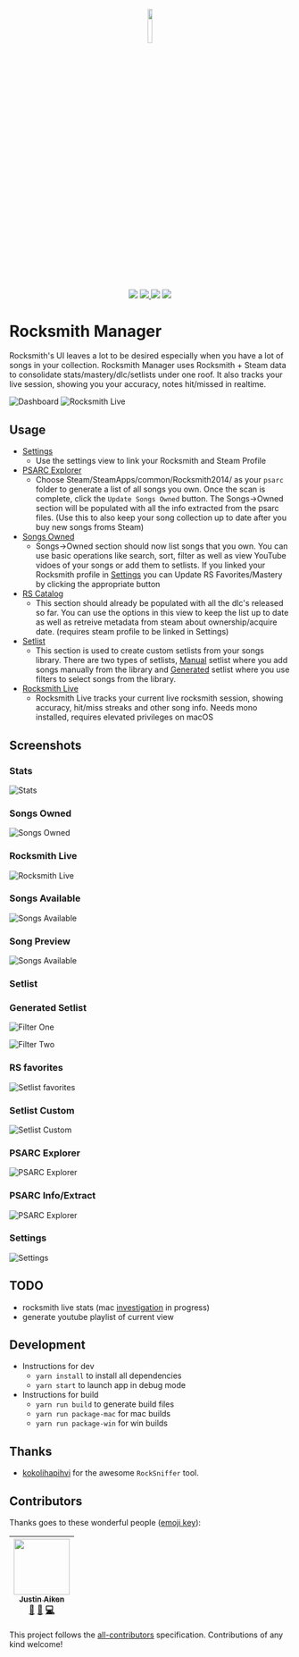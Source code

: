 <p align="center">
<img width=12.5% src="https://github.com/sandiz/rs-manager/blob/master/src/assets/icons/icon-1024x1024.png">
</p>
<p align="center">
<a href="https://github.com/sandiz/rs-manager/releases/latest"><img src="https://img.shields.io/github/release/sandiz/rs-manager.svg" /></a>
<a href="https://github.com/sandiz/rs-manager/issues"><img src="https://img.shields.io/github/issues/sandiz/rs-manager.svg" /> </a>
<img src="https://img.shields.io/badge/contributions-welcome-orange.svg" />
<img src="https://img.shields.io/github/license/sandiz/rs-manager.svg" />
</p>


# Rocksmith Manager
Rocksmith's UI leaves a lot to be desired especially when you have a lot of songs in your collection.  Rocksmith Manager uses Rocksmith + Steam data to consolidate stats/mastery/dlc/setlists under one roof. It also tracks your live session, showing you your accuracy, notes hit/missed in realtime.

![Dashboard](https://github.com/sandiz/rs-manager/raw/master/screenshots/images/dashboard.png)
![Rocksmith Live](https://github.com/sandiz/rs-manager/raw/master/screenshots/images/rs-live.png)

## Usage
- [Settings](#settings)
    - Use the settings view to link your Rocksmith and Steam Profile
- [PSARC Explorer](#psarc-explorer)
    - Choose Steam/SteamApps/common/Rocksmith2014/ as your `psarc` folder to generate a list of all songs you own. Once the scan is complete, click the `Update Songs Owned` button. The Songs->Owned section will be populated with all the info extracted from the psarc files. (Use this to also keep your song collection up to date after you buy new songs froms Steam)
- [Songs Owned](#songs-owned)
    - Songs->Owned section should now list songs that you own. You can use basic operations like search, sort, filter as well as view YouTube vidoes of your songs or add them to setlists. If you linked your Rocksmith profile in [Settings](#settings) you can Update RS Favorites/Mastery by clicking the appropriate button
- [RS Catalog](#songs-available)
    - This section should already be populated with all the dlc's released so far. You can use the options in this view to keep the list up to date as well as retreive metadata from steam about ownership/acquire date. (requires steam profile to be linked in Settings)
- [Setlist](#setlist)
    - This section is used to create custom setlists from your songs library. There are two types of setlists, [Manual](#setlist-custom) setlist where you add songs manually from the library and [Generated](#generated-setlist) setlist where you use filters to select songs from the library.
- [Rocksmith Live](#rocksmith-live)
    - Rocksmith Live tracks your current live rocksmith session, showing accuracy, hit/miss streaks
    and other song info. Needs mono installed, requires elevated privileges on macOS

## Screenshots
### Stats
![Stats](https://github.com/sandiz/rs-manager/raw/master/screenshots/images/dashboard.stats.png)
### Songs Owned
![Songs Owned](https://github.com/sandiz/rs-manager/raw/master/screenshots/images/songs.owned.png)
### Rocksmith Live
![Rocksmith Live](https://github.com/sandiz/rs-manager/raw/master/screenshots/images/rs-live.png)
### Songs Available
![Songs Available](https://github.com/sandiz/rs-manager/raw/master/screenshots/images/songs.available.png)
### Song Preview
![Songs Available](https://github.com/sandiz/rs-manager/raw/master/screenshots/images/songPreview.png)
### Setlist
### Generated Setlist
![Filter One](https://raw.githubusercontent.com/sandiz/rs-manager/master/screenshots/images/custom.setlist.filterone.jpg)

![Filter Two](https://raw.githubusercontent.com/sandiz/rs-manager/master/screenshots/images/custom.setlist.filtertwo.jpg)
### RS favorites
![Setlist favorites](https://github.com/sandiz/rs-manager/raw/master/screenshots/images/setlist.favorites.png)
### Setlist Custom
![Setlist Custom](https://github.com/sandiz/rs-manager/raw/master/screenshots/images/setlist.practicelist.png)
### PSARC Explorer
![PSARC Explorer](https://github.com/sandiz/rs-manager/raw/master/screenshots/images/psarcExplorer.png)
### PSARC Info/Extract
![PSARC Explorer](https://github.com/sandiz/rs-manager/raw/master/screenshots/images/extractFromPsarc.png)
### Settings
![Settings](https://github.com/sandiz/rs-manager/raw/master/screenshots/images/settings.png)


## TODO
- rocksmith live stats (mac [investigation](https://github.com/sandiz/RockSnifferLib/commits/mac) in progress)
- generate youtube playlist of current view

## Development
- Instructions for dev
    - `yarn install` to install all dependencies
    - `yarn start` to launch app in debug mode
- Instructions for build
    - `yarn run build` to generate build files
    - `yarn run package-mac` for mac builds
    - `yarn run package-win` for win builds

## Thanks
   - [kokolihapihvi](https://github.com/kokolihapihvi/RockSniffer) for the awesome `RockSniffer` tool.

## Contributors

Thanks goes to these wonderful people ([emoji key](https://github.com/kentcdodds/all-contributors#emoji-key)):

<!-- ALL-CONTRIBUTORS-LIST:START - Do not remove or modify this section -->
<!-- prettier-ignore -->
| [<img src="https://avatars3.githubusercontent.com/u/1568662?v=4" width="100px;"/><br /><sub><b>Justin Aiken</b></sub>](https://justinaiken.com)<br />[🐛](https://github.com/sandiz/rs-manager/issues?q=author%3AJustinAiken "Bug reports") [🤔](#ideas-JustinAiken "Ideas, Planning, & Feedback") [💻](https://github.com/sandiz/rs-manager/commits?author=JustinAiken "Code") |
| :---: |
<!-- ALL-CONTRIBUTORS-LIST:END -->

This project follows the [all-contributors](https://github.com/kentcdodds/all-contributors) specification. Contributions of any kind welcome!
